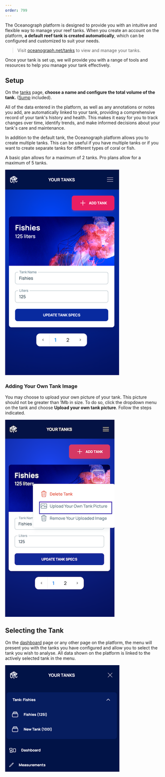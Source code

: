 ```yaml
---
order: 799
---
```


The Oceanograph platform is designed to provide you with an intuitive and flexible way to manage your reef tanks. When
you create an account on the platform, **a default reef tank is created automatically**, which can be configured and
customized to suit your needs.

> Visit [oceanograph.net/tanks](https://www.oceanograph.net/tanks) to view and manage your tanks.

Once your tank is set up, we will provide you with a range of tools and resources to help you manage your tank
effectively.

## Setup

On the [tanks](https://wwww.oceanograph.net/tanks) page, **choose a name and configure the total volume of the tank.** ([Sump](/glossary#sump) included).

All of the data entered in the platform, as well as any annotations or notes you add, are automatically linked to your
tank, providing a comprehensive record of your tank's history and health. This makes it easy for you to track changes
over time, identify trends, and make informed decisions about your tank's care and maintenance.

In addition to the default tank, the Oceanograph platform allows you to create multiple tanks. This can be useful if you
have multiple tanks or if you want to create separate tanks for different types of coral or fish.

A basic plan allows for a maximum of 2 tanks. Pro plans allow for a maximum of 5 tanks.

![Your Default Tank](./images/tank.png)

### Adding Your Own Tank Image

You may choose to upload your own picture of your tank. This picture should not be greater than 1Mb in size. To do so, click the dropdown menu on the tank and choose 
**Upload your own tank picture**. Follow the steps indicated.

![Upload your own image](./images/tank-img.png)

## Selecting the Tank

On the [dashboard](https://www.oceanograph.net/dashboard) page or any other page on the platform, the menu will present you with the tanks
you have configured and allow you to select the tank you wish to analyse. All data shown on the platform is linked to the actively selected tank
in the menu.


![Select your active tank in the menu](./images/select-tank.png)